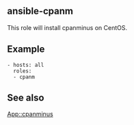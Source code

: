 ansible-cpanm
-------------

This role will install cpanminus on CentOS.

Example
-------

    - hosts: all
      roles: 
      - cpanm

See also
--------

[App::cpanminus](https://metacpan.org/pod/App::cpanminus)
